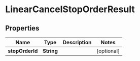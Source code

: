 
# LinearCancelStopOrderResult

## Properties
Name | Type | Description | Notes
------------ | ------------- | ------------- | -------------
**stopOrderId** | **String** |  |  [optional]



